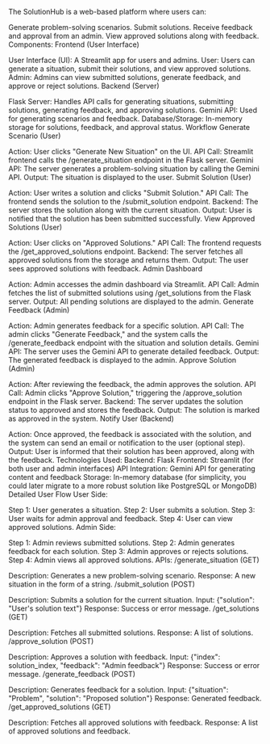 The SolutionHub is a web-based platform where users can:

Generate problem-solving scenarios.
Submit solutions.
Receive feedback and approval from an admin.
View approved solutions along with feedback.
Components:
Frontend (User Interface)

User Interface (UI): A Streamlit app for users and admins.
User: Users can generate a situation, submit their solutions, and view approved solutions.
Admin: Admins can view submitted solutions, generate feedback, and approve or reject solutions.
Backend (Server)

Flask Server: Handles API calls for generating situations, submitting solutions, generating feedback, and approving solutions.
Gemini API: Used for generating scenarios and feedback.
Database/Storage: In-memory storage for solutions, feedback, and approval status.
Workflow
Generate Scenario (User)

Action: User clicks "Generate New Situation" on the UI.
API Call: Streamlit frontend calls the /generate_situation endpoint in the Flask server.
Gemini API: The server generates a problem-solving situation by calling the Gemini API.
Output: The situation is displayed to the user.
Submit Solution (User)

Action: User writes a solution and clicks "Submit Solution."
API Call: The frontend sends the solution to the /submit_solution endpoint.
Backend: The server stores the solution along with the current situation.
Output: User is notified that the solution has been submitted successfully.
View Approved Solutions (User)

Action: User clicks on "Approved Solutions."
API Call: The frontend requests the /get_approved_solutions endpoint.
Backend: The server fetches all approved solutions from the storage and returns them.
Output: The user sees approved solutions with feedback.
Admin Dashboard

Action: Admin accesses the admin dashboard via Streamlit.
API Call: Admin fetches the list of submitted solutions using /get_solutions from the Flask server.
Output: All pending solutions are displayed to the admin.
Generate Feedback (Admin)

Action: Admin generates feedback for a specific solution.
API Call: The admin clicks "Generate Feedback," and the system calls the /generate_feedback endpoint with the situation and solution details.
Gemini API: The server uses the Gemini API to generate detailed feedback.
Output: The generated feedback is displayed to the admin.
Approve Solution (Admin)

Action: After reviewing the feedback, the admin approves the solution.
API Call: Admin clicks "Approve Solution," triggering the /approve_solution endpoint in the Flask server.
Backend: The server updates the solution status to approved and stores the feedback.
Output: The solution is marked as approved in the system.
Notify User (Backend)

Action: Once approved, the feedback is associated with the solution, and the system can send an email or notification to the user (optional step).
Output: User is informed that their solution has been approved, along with the feedback.
Technologies Used:
Backend: Flask
Frontend: Streamlit (for both user and admin interfaces)
API Integration: Gemini API for generating content and feedback
Storage: In-memory database (for simplicity, you could later migrate to a more robust solution like PostgreSQL or MongoDB)
Detailed User Flow
User Side:

Step 1: User generates a situation.
Step 2: User submits a solution.
Step 3: User waits for admin approval and feedback.
Step 4: User can view approved solutions.
Admin Side:

Step 1: Admin reviews submitted solutions.
Step 2: Admin generates feedback for each solution.
Step 3: Admin approves or rejects solutions.
Step 4: Admin views all approved solutions.
APIs:
/generate_situation (GET)

Description: Generates a new problem-solving scenario.
Response: A new situation in the form of a string.
/submit_solution (POST)

Description: Submits a solution for the current situation.
Input: {"solution": "User's solution text"}
Response: Success or error message.
/get_solutions (GET)

Description: Fetches all submitted solutions.
Response: A list of solutions.
/approve_solution (POST)

Description: Approves a solution with feedback.
Input: {"index": solution_index, "feedback": "Admin feedback"}
Response: Success or error message.
/generate_feedback (POST)

Description: Generates feedback for a solution.
Input: {"situation": "Problem", "solution": "Proposed solution"}
Response: Generated feedback.
/get_approved_solutions (GET)

Description: Fetches all approved solutions with feedback.
Response: A list of approved solutions and feedback.
